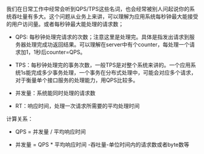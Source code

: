 我们在日常工作中经常会听到QPS/TPS这些名词，也会经常被别人问起说你的系统吞吐量有多大。这个问题从业务上来讲，可以理解为应用系统每秒钟最大能接受的用户访问量。或者每秒钟最大能处理的请求数；

  - QPS: 每秒钟处理完请求的次数；注意这里是处理完。具体是指发出请求到服务器处理完成功返回结果。可以理解在server中有个counter，每处理一个请求加1，1秒后counter=QPS。

  - TPS：每秒钟处理完的事务次数，一般TPS是对整个系统来讲的。一个应用系统1s能完成多少事务处理，一个事务在分布式处理中，可能会对应多个请求，对于衡量单个接口服务的处理能力，用QPS比较多。

  - 并发量：系统能同时处理的请求数

  - RT：响应时间，处理一次请求所需要的平均处理时间

计算关系：

  - QPS = 并发量 / 平均响应时间

  - 并发量 = QPS * 平均响应时间
  -吞吐量-单位时间内的请求数或者byte数等